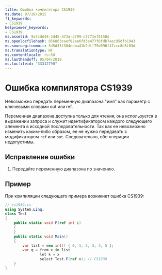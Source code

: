 ```yaml
---
title: Ошибка компилятора CS1939
ms.date: 07/20/2015
f1_keywords:
- CS1939
helpviewer_keywords:
- CS1939
ms.assetid: 9a7cdd48-3d45-473a-a799-c7771ef8158d
ms.openlocfilehash: 056863caef82ee6fd3e477f8fdb7aec05dfb1943
ms.sourcegitcommit: 3d5d33f384eeba41b2dff79d096f47ccc8d8f03d
ms.translationtype: HT
ms.contentlocale: ru-RU
ms.lasthandoff: 05/04/2018
ms.locfileid: "33312790"
---
```

# <a name="compiler-error-cs1939"></a>Ошибка компилятора CS1939
Невозможно передать переменную диапазона "имя" как параметр с ключевыми словами out или ref.  
  
 Переменная диапазона доступна только для чтения, она используется в выражении запроса и служит идентификатором каждого следующего элемента в исходной последовательности. Так как ее невозможно изменить каким-либо образом, ее не нужно передавать с модификатором `ref` или `out`. Следовательно, обе операции недопустимы.  
  
## <a name="to-correct-this-error"></a>Исправление ошибки  
  
1.  Передайте переменную диапазона по значению.  
  
## <a name="example"></a>Пример  
 При компиляции следующего примера возникнет ошибка CS1939:  
  
```csharp  
// cs1939.cs  
using System.Linq;  
class Test  
{  
    public static void F(ref int i)  
    {  
    }  
    public static void Main()  
    {  
        var list = new int[] { 0, 1, 2, 3, 4, 5 };  
        var q = from x in list  
                let k = x  
                select Test.F(ref x); // CS1939  
    }  
}  
```
